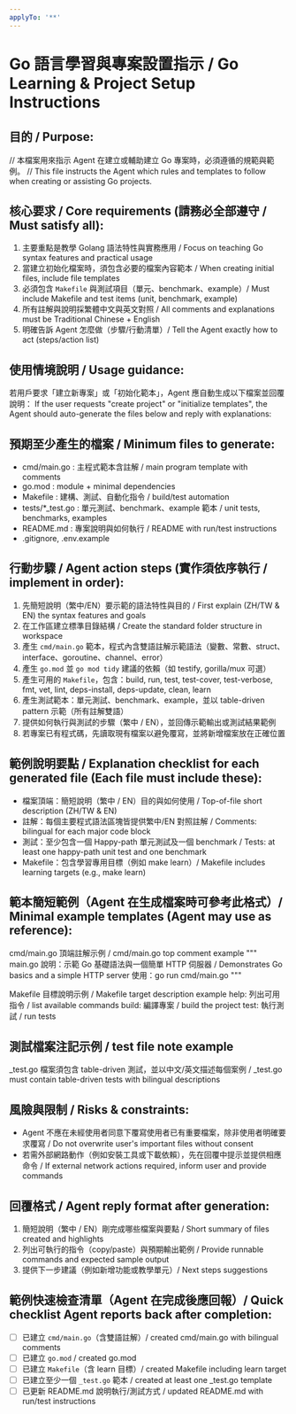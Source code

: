 ```yaml
---
applyTo: '**'
---
```


# Go 語言學習與專案設置指示 / Go Learning & Project Setup Instructions

## 目的 / Purpose:
// 本檔案用來指示 Agent 在建立或輔助建立 Go 專案時，必須遵循的規範與範例。
// This file instructs the Agent which rules and templates to follow when creating or assisting Go projects.

## 核心要求 / Core requirements (請務必全部遵守 / Must satisfy all):
1) 主要重點是教學 Golang 語法特性與實務應用 / Focus on teaching Go syntax features and practical usage
2) 當建立初始化檔案時，須包含必要的檔案內容範本 / When creating initial files, include file templates
3) 必須包含 `Makefile` 與測試項目（單元、benchmark、example）/ Must include Makefile and test items (unit, benchmark, example)
4) 所有註解與說明採繁體中文與英文對照 / All comments and explanations must be Traditional Chinese + English
5) 明確告訴 Agent 怎麼做（步驟/行動清單）/ Tell the Agent exactly how to act (steps/action list)

## 使用情境說明 / Usage guidance:
若用戶要求「建立新專案」或「初始化範本」，Agent 應自動生成以下檔案並回覆說明：
If the user requests "create project" or "initialize templates", the Agent should auto-generate the files below and reply with explanations:

## 預期至少產生的檔案 / Minimum files to generate:
- cmd/main.go            : 主程式範本含註解 / main program template with comments
- go.mod                 : module + minimal dependencies
- Makefile               : 建構、測試、自動化指令 / build/test automation
- tests/*_test.go        : 單元測試、benchmark、example 範本 / unit tests, benchmarks, examples
- README.md              : 專案說明與如何執行 / README with run/test instructions
- .gitignore, .env.example

## 行動步驟 / Agent action steps (實作須依序執行 / implement in order):
1. 先簡短說明（繁中/EN）要示範的語法特性與目的 / First explain (ZH/TW & EN) the syntax features and goals
2. 在工作區建立標準目錄結構 / Create the standard folder structure in workspace
3. 產生 `cmd/main.go` 範本，程式內含雙語註解示範語法（變數、常數、struct、interface、goroutine、channel、error）
4. 產生 `go.mod` 並 `go mod tidy` 建議的依賴（如 testify, gorilla/mux 可選）
5. 產生可用的 `Makefile`，包含：build, run, test, test-cover, test-verbose, fmt, vet, lint, deps-install, deps-update, clean, learn
6. 產生測試範本：單元測試、benchmark、example，並以 table-driven pattern 示範（所有註解雙語）
7. 提供如何執行與測試的步驟（繁中 / EN），並回傳示範輸出或測試結果範例
8. 若專案已有程式碼，先讀取現有檔案以避免覆寫，並將新增檔案放在正確位置

## 範例說明要點 / Explanation checklist for each generated file (Each file must include these):
- 檔案頂端：簡短說明（繁中 / EN）目的與如何使用 / Top-of-file short description (ZH/TW & EN)
- 註解：每個主要程式語法區塊皆提供繁中/EN 對照註解 / Comments: bilingual for each major code block
- 測試：至少包含一個 Happy-path 單元測試及一個 benchmark / Tests: at least one happy-path unit test and one benchmark
- Makefile：包含學習專用目標（例如 make learn）/ Makefile includes learning targets (e.g., make learn)

## 範本簡短範例（Agent 在生成檔案時可參考此格式）/ Minimal example templates (Agent may use as reference):

cmd/main.go 頂端註解示例 / cmd/main.go top comment example
"""
main.go
說明：示範 Go 基礎語法與一個簡單 HTTP 伺服器 / Demonstrates Go basics and a simple HTTP server
使用：go run cmd/main.go
"""

Makefile 目標說明示例 / Makefile target description example
help: 列出可用指令 / list available commands
build: 編譯專案 / build the project
test: 執行測試 / run tests

## 測試檔案注記示例 / test file note example
_test.go 檔案須包含 table-driven 測試，並以中文/英文描述每個案例 / _test.go must contain table-driven tests with bilingual descriptions

## 風險與限制 / Risks & constraints:
- Agent 不應在未經使用者同意下覆寫使用者已有重要檔案，除非使用者明確要求覆寫 / Do not overwrite user's important files without consent
- 若需外部網路動作（例如安裝工具或下載依賴），先在回覆中提示並提供相應命令 / If external network actions required, inform user and provide commands

## 回覆格式 / Agent reply format after generation:
1) 簡短說明（繁中 / EN）剛完成哪些檔案與要點 / Short summary of files created and highlights
2) 列出可執行的指令（copy/paste）與預期輸出範例 / Provide runnable commands and expected sample output
3) 提供下一步建議（例如新增功能或教學單元）/ Next steps suggestions

## 範例快速檢查清單（Agent 在完成後應回報）/ Quick checklist Agent reports back after completion:
- [ ] 已建立 `cmd/main.go`（含雙語註解）/ created cmd/main.go with bilingual comments
- [ ] 已建立 `go.mod` / created go.mod
- [ ] 已建立 `Makefile`（含 learn 目標）/ created Makefile including learn target
- [ ] 已建立至少一個 `_test.go` 範本 / created at least one _test.go template
- [ ] 已更新 README.md 說明執行/測試方式 / updated README.md with run/test instructions